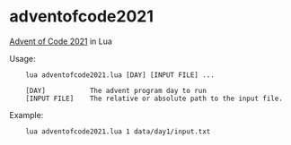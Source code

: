 # adventofcode2021
[Advent of Code 2021](https://adventofcode.com/2021) in Lua

Usage:

        lua adventofcode2021.lua [DAY] [INPUT FILE] ...

        [DAY]           The advent program day to run
        [INPUT FILE]    The relative or absolute path to the input file.

Example:

		lua adventofcode2021.lua 1 data/day1/input.txt